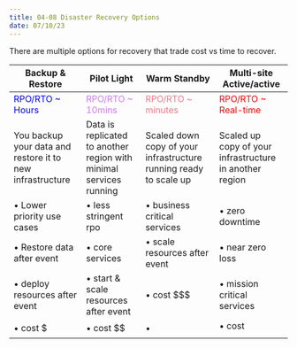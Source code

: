 ```yaml
---
title: 04-08 Disaster Recovery Options
date: 07/10/23
---
```


There are multiple options for recovery that trade cost vs time to recover.

|Backup & Restore|Pilot Light|Warm Standby|Multi-site Active/active|
|----------------|-----------|------------|------------------------|
|<span style="color:#0000ff">RPO/RTO ~ Hours</span>|<span style="color:#cd7ceb">RPO/RTO ~ 10mins</span>|<span style="color:#eb7c8b">RPO/RTO ~ minutes</span>|<span style="color:#ff0000">RPO/RTO ~ Real-time</span>|
|You backup your data and restore it to new infrastructure|Data is replicated to another region with minimal services running|Scaled down copy of your infrastructure running ready to scale up|Scaled up copy of your infrastructure in another region|
|• Lower priority use cases|• less stringent rpo|• business critical services|•  zero downtime|
|• Restore data after event|• core services|• scale resources after event|•   near zero loss|
|• deploy resources after event|• start & scale resources after event|• cost $$$|•  mission critical services|
|• cost $|• cost $$|•|• cost $$$$|
